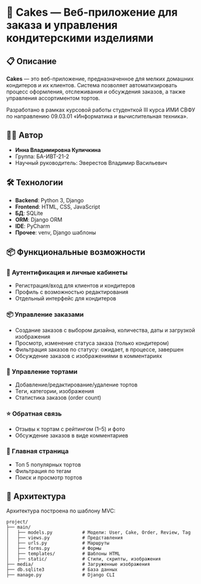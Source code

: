 # 🍰 Cakes — Веб-приложение для заказа и управления кондитерскими изделиями

## 📋 Описание

**Cakes** — это веб-приложение, предназначенное для мелких домашних кондитеров и их клиентов. Система позволяет автоматизировать процесс оформления, отслеживания и обсуждения заказов, а также управления ассортиментом тортов.

Разработано в рамках курсовой работы студенткой III курса ИМИ СВФУ по направлению 09.03.01 «Информатика и вычислительная техника».

## 👩‍💻 Автор

- **Инна Владимировна Куличкина**
- Группа: БА-ИВТ-21-2
- Научный руководитель: Эверестов Владимир Васильевич

## 🛠 Технологии

- **Backend**: Python 3, Django
- **Frontend**: HTML, CSS, JavaScript
- **БД**: SQLite
- **ORM**: Django ORM
- **IDE**: PyCharm
- **Прочее**: venv, Django шаблоны

## 📦 Функциональные возможности

### 🔐 Аутентификация и личные кабинеты
- Регистрация/вход для клиентов и кондитеров
- Профиль с возможностью редактирования
- Отдельный интерфейс для кондитеров

### 📦 Управление заказами
- Создание заказов с выбором дизайна, количества, даты и загрузкой изображения
- Просмотр, изменение статуса заказа (только кондитером)
- Фильтрация заказов по статусу: ожидает, в процессе, завершен
- Обсуждение заказов с изображениями в комментариях

### 🎂 Управление тортами
- Добавление/редактирование/удаление тортов
- Теги, категории, изображения
- Статистика заказов (order count)

### ⭐ Обратная связь
- Отзывы к тортам с рейтингом (1–5) и фото
- Обсуждение заказов в виде комментариев

### 🔎 Главная страница
- Топ 5 популярных тортов
- Фильтрация по тегам
- Поиск и просмотр тортов

## 🧱 Архитектура

Архитектура построена по шаблону MVC:

```text
project/
├── main/
│   ├── models.py           # Модели: User, Cake, Order, Review, Tag
│   ├── views.py            # Представления
│   ├── urls.py             # Маршруты
│   ├── forms.py            # Формы
│   ├── templates/          # Шаблоны HTML
│   ├── static/             # Стили, скрипты, изображения
├── media/                  # Загруженные изображения
├── db.sqlite3              # База данных
├── manage.py               # Django CLI
